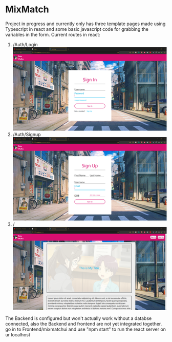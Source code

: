 # MixMatch

Project in progress and currently only has three template pages made using Typescript in react and some basic javascript code for grabbing the variables in the form.
Current routes in react:
1. /Auth/Login
![Login Page](https://github.com/MrBunnyT/MixMatch/blob/master/ReadmeAssets/WebTech1.png?raw=true)
2. /Auth/Signup
![Signup Page](https://github.com/MrBunnyT/MixMatch/blob/master/ReadmeAssets/WebTech2.png?raw=true)
3. /
![Home Page](https://github.com/MrBunnyT/MixMatch/blob/master/ReadmeAssets/WebTech3.png?raw=true)

The Backend is configured but won't actually work without a databse connected, also the Backend and frontend are not yet integrated together.
go in to Frontend/mixmatchui and use "npm start" to run the react server on ur localhost
